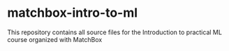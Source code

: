 # matchbox-intro-to-ml
This repository contains all source files for the Introduction to practical ML course organized with MatchBox 
